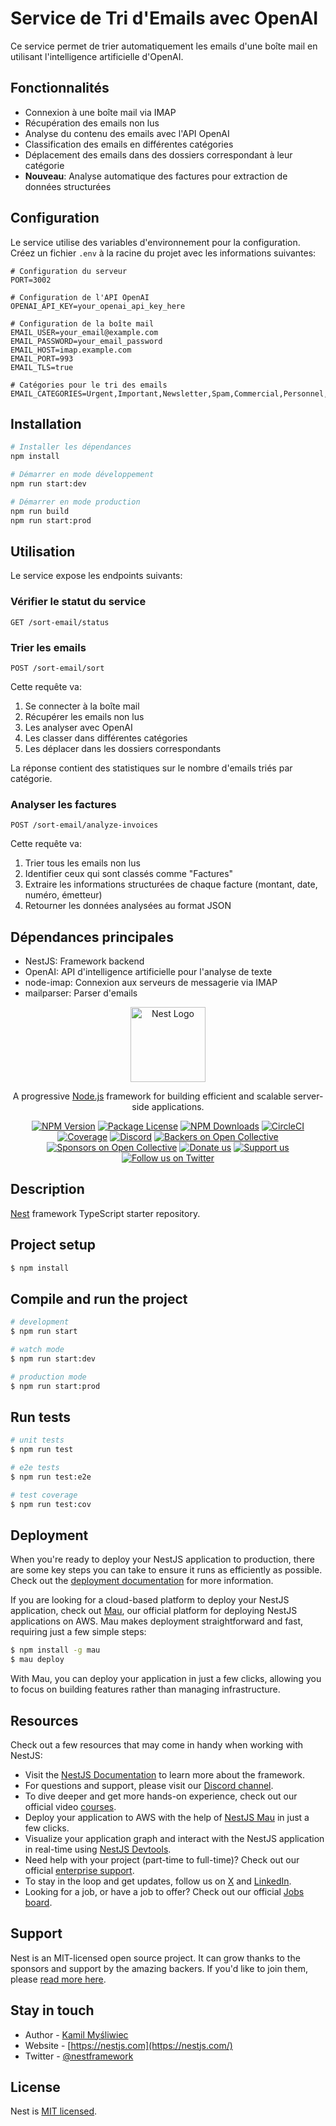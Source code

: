 # Service de Tri d'Emails avec OpenAI

Ce service permet de trier automatiquement les emails d'une boîte mail en utilisant l'intelligence artificielle d'OpenAI.

## Fonctionnalités

- Connexion à une boîte mail via IMAP
- Récupération des emails non lus
- Analyse du contenu des emails avec l'API OpenAI
- Classification des emails en différentes catégories
- Déplacement des emails dans des dossiers correspondant à leur catégorie
- **Nouveau**: Analyse automatique des factures pour extraction de données structurées

## Configuration

Le service utilise des variables d'environnement pour la configuration. Créez un fichier `.env` à la racine du projet avec les informations suivantes:

```env
# Configuration du serveur
PORT=3002

# Configuration de l'API OpenAI
OPENAI_API_KEY=your_openai_api_key_here

# Configuration de la boîte mail
EMAIL_USER=your_email@example.com
EMAIL_PASSWORD=your_email_password
EMAIL_HOST=imap.example.com
EMAIL_PORT=993
EMAIL_TLS=true

# Catégories pour le tri des emails
EMAIL_CATEGORIES=Urgent,Important,Newsletter,Spam,Commercial,Personnel,Professionnel,Factures,Autre
```

## Installation

```bash
# Installer les dépendances
npm install

# Démarrer en mode développement
npm run start:dev

# Démarrer en mode production
npm run build
npm run start:prod
```

## Utilisation

Le service expose les endpoints suivants:

### Vérifier le statut du service

```http
GET /sort-email/status
```

### Trier les emails

```http
POST /sort-email/sort
```

Cette requête va:

1. Se connecter à la boîte mail
2. Récupérer les emails non lus
3. Les analyser avec OpenAI
4. Les classer dans différentes catégories
5. Les déplacer dans les dossiers correspondants

La réponse contient des statistiques sur le nombre d'emails triés par catégorie.

### Analyser les factures

```http
POST /sort-email/analyze-invoices
```

Cette requête va:

1. Trier tous les emails non lus
2. Identifier ceux qui sont classés comme "Factures"
3. Extraire les informations structurées de chaque facture (montant, date, numéro, émetteur)
4. Retourner les données analysées au format JSON

## Dépendances principales

- NestJS: Framework backend
- OpenAI: API d'intelligence artificielle pour l'analyse de texte
- node-imap: Connexion aux serveurs de messagerie via IMAP
- mailparser: Parser d'emails

<p align="center">
  <a href="http://nestjs.com/" target="blank"><img src="https://nestjs.com/img/logo-small.svg" width="120" alt="Nest Logo" /></a>
</p>

[circleci-image]: https://img.shields.io/circleci/build/github/nestjs/nest/master?token=abc123def456
[circleci-url]: https://circleci.com/gh/nestjs/nest

  <p align="center">A progressive <a href="http://nodejs.org" target="_blank">Node.js</a> framework for building efficient and scalable server-side applications.</p>
    <p align="center">
<a href="https://www.npmjs.com/~nestjscore" target="_blank"><img src="https://img.shields.io/npm/v/@nestjs/core.svg" alt="NPM Version" /></a>
<a href="https://www.npmjs.com/~nestjscore" target="_blank"><img src="https://img.shields.io/npm/l/@nestjs/core.svg" alt="Package License" /></a>
<a href="https://www.npmjs.com/~nestjscore" target="_blank"><img src="https://img.shields.io/npm/dm/@nestjs/common.svg" alt="NPM Downloads" /></a>
<a href="https://circleci.com/gh/nestjs/nest" target="_blank"><img src="https://img.shields.io/circleci/build/github/nestjs/nest/master" alt="CircleCI" /></a>
<a href="https://coveralls.io/github/nestjs/nest?branch=master" target="_blank"><img src="https://coveralls.io/repos/github/nestjs/nest/badge.svg?branch=master#9" alt="Coverage" /></a>
<a href="https://discord.gg/G7Qnnhy" target="_blank"><img src="https://img.shields.io/badge/discord-online-brightgreen.svg" alt="Discord"/></a>
<a href="https://opencollective.com/nest#backer" target="_blank"><img src="https://opencollective.com/nest/backers/badge.svg" alt="Backers on Open Collective" /></a>
<a href="https://opencollective.com/nest#sponsor" target="_blank"><img src="https://opencollective.com/nest/sponsors/badge.svg" alt="Sponsors on Open Collective" /></a>
  <a href="https://paypal.me/kamilmysliwiec" target="_blank"><img src="https://img.shields.io/badge/Donate-PayPal-ff3f59.svg" alt="Donate us"/></a>
    <a href="https://opencollective.com/nest#sponsor"  target="_blank"><img src="https://img.shields.io/badge/Support%20us-Open%20Collective-41B883.svg" alt="Support us"></a>
  <a href="https://twitter.com/nestframework" target="_blank"><img src="https://img.shields.io/twitter/follow/nestframework.svg?style=social&label=Follow" alt="Follow us on Twitter"></a>
</p>
  <!--[![Backers on Open Collective](https://opencollective.com/nest/backers/badge.svg)](https://opencollective.com/nest#backer)
  [![Sponsors on Open Collective](https://opencollective.com/nest/sponsors/badge.svg)](https://opencollective.com/nest#sponsor)-->

## Description

[Nest](https://github.com/nestjs/nest) framework TypeScript starter repository.

## Project setup

```bash
$ npm install
```

## Compile and run the project

```bash
# development
$ npm run start

# watch mode
$ npm run start:dev

# production mode
$ npm run start:prod
```

## Run tests

```bash
# unit tests
$ npm run test

# e2e tests
$ npm run test:e2e

# test coverage
$ npm run test:cov
```

## Deployment

When you're ready to deploy your NestJS application to production, there are some key steps you can take to ensure it runs as efficiently as possible. Check out the [deployment documentation](https://docs.nestjs.com/deployment) for more information.

If you are looking for a cloud-based platform to deploy your NestJS application, check out [Mau](https://mau.nestjs.com), our official platform for deploying NestJS applications on AWS. Mau makes deployment straightforward and fast, requiring just a few simple steps:

```bash
$ npm install -g mau
$ mau deploy
```

With Mau, you can deploy your application in just a few clicks, allowing you to focus on building features rather than managing infrastructure.

## Resources

Check out a few resources that may come in handy when working with NestJS:

- Visit the [NestJS Documentation](https://docs.nestjs.com) to learn more about the framework.
- For questions and support, please visit our [Discord channel](https://discord.gg/G7Qnnhy).
- To dive deeper and get more hands-on experience, check out our official video [courses](https://courses.nestjs.com/).
- Deploy your application to AWS with the help of [NestJS Mau](https://mau.nestjs.com) in just a few clicks.
- Visualize your application graph and interact with the NestJS application in real-time using [NestJS Devtools](https://devtools.nestjs.com).
- Need help with your project (part-time to full-time)? Check out our official [enterprise support](https://enterprise.nestjs.com).
- To stay in the loop and get updates, follow us on [X](https://x.com/nestframework) and [LinkedIn](https://linkedin.com/company/nestjs).
- Looking for a job, or have a job to offer? Check out our official [Jobs board](https://jobs.nestjs.com).

## Support

Nest is an MIT-licensed open source project. It can grow thanks to the sponsors and support by the amazing backers. If you'd like to join them, please [read more here](https://docs.nestjs.com/support).

## Stay in touch

- Author - [Kamil Myśliwiec](https://twitter.com/kammysliwiec)
- Website - [https://nestjs.com](https://nestjs.com/)
- Twitter - [@nestframework](https://twitter.com/nestframework)

## License

Nest is [MIT licensed](https://github.com/nestjs/nest/blob/master/LICENSE).
